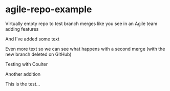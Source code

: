 # agile-repo-example
Virtually empty repo to test branch merges like you see in an Agile team adding features

And I've added some text

Even more text so we can see what happens with a second merge (with the new branch deleted on GitHub)

Testing with Coulter

Another addition

This is the test...